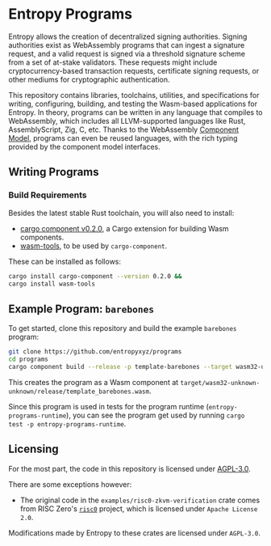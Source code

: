 # Entropy Programs

Entropy allows the creation of decentralized signing authorities. Signing authorities exist as WebAssembly programs that can ingest a signature request, and a valid request is signed via a threshold signature scheme from a set of at-stake validators. These requests might include cryptocurrency-based transaction requests, certificate signing requests, or other mediums for cryptographic authentication.

This repository contains libraries, toolchains, utilities, and specifications for writing, configuring, building, and testing the Wasm-based applications for Entropy. In theory, programs can be written in any language that compiles to WebAssembly, which includes all LLVM-supported languages like Rust, AssemblyScript, Zig, C, etc. Thanks to the WebAssembly [Component Model](https://component-model.bytecodealliance.org), programs can even be reused languages, with the rich typing provided by the component model interfaces.

## Writing Programs

### Build Requirements

Besides the latest stable Rust toolchain, you will also need to install:
- [cargo component v0.2.0](https://github.com/bytecodealliance/cargo-component#installation), a Cargo extension for building Wasm components.
- [wasm-tools](https://github.com/bytecodealliance/wasm-tools#installation), to be used by `cargo-component`.

These can be installed as follows:

```bash
cargo install cargo-component --version 0.2.0 &&
cargo install wasm-tools
```

## Example Program: `barebones`

To get started, clone this repository and build the example `barebones` program:

```bash
git clone https://github.com/entropyxyz/programs
cd programs
cargo component build --release -p template-barebones --target wasm32-unknown-unknown
```

This creates the program as a Wasm component at `target/wasm32-unknown-unknown/release/template_barebones.wasm`.

Since this program is used in tests for the program runtime (`entropy-programs-runtime`), you can see the program get used by running `cargo test -p entropy-programs-runtime`.

## Licensing

For the most part, the code in this repository is licensed under [AGPL-3.0](./LICENSE).

There are some exceptions however:

- The original code in the `examples/risc0-zkvm-verification` crate comes from RISC Zero's [`risc0`](https://github.com/risc0/risc0) project, which is licensed under
  `Apache License 2.0`.

Modifications made by Entropy to these crates are licensed under `AGPL-3.0`.

